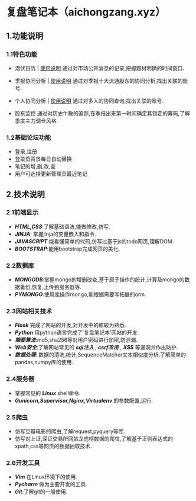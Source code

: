 # 复盘笔记本（aichongzang.xyz）
## 1.功能说明
### 1.1特色功能

- 潜伏日历 | [使用说明](https://www.jianshu.com/p/6bd4e06d6ce6)
通过对市场公开消息的记录,把握题材明确的时间窗口.

- 季报协同分析 | [使用说明](https://www.jianshu.com/p/9c6381e72041)
通过对季报十大流通股东的协同分析,找出关联的账号.

- 个人协同分析 |  [使用说明](https://www.jianshu.com/p/ca77ffb3479b)
通过对多人的协同查询,找出关联的账号.

- 股东监控 
通过对历史牛散的追踪,在季报出来第一时间确定其锁定的筹码,了解季度主力调仓风格.

### 1.2基础论坛功能
- 登录,注册
- 登录页背景每日自动替换
- 笔记的增,删,改,查
- 用户可选择更新管理员最近笔记

## 2.技术说明
### 2.1前端显示
- ***HTML,CSS***:了解基础语法,能做修改,仿写.
- ***JINJA***: 掌握jinja的变量嵌入和指令.
- ***JAVASCRIPT***:能看懂简单的代码,仿写过基于js的todo网页,理解DOM.
- ***BOOTSTRAP***:能用bootstrap完成网页的美化.

### 2.2数据库
- ***MONGODB***:掌握mongo的增删改查,基于原子操作的统计,计算及mongo的数据备份,恢复,上传到服务器等.
- ***PYMONGO***:使用库操作mongo,能根据需要写拓展的orm.

### 2.3网站相关技术
- ***Flask*** 完成了网站的开发,对开发中的库较为熟悉.
- ***Python*** 用python语言完成了'复盘笔记本'网站的开发.
- ***摘要算法***:md5,sha256等对用户密码进行加密,防泄漏.
- ***Web安全***:了解网站常见的 ***sql注入*** , ***csrf攻击*** , ***XSS*** 等漏洞并作出防护.
- ***数据处理***: 数据的清洗,统计,SequenceMatcher文本相似度分析,了解简单的pandas,numpy库的使用. 

### 2.4服务器
- 掌握常见的 ***Linux*** shell命令.
- ***Gunicorn,Supervisor,Nginx,Virtualenv*** 的参数配置,运行.

### 2.5爬虫
- 仿写豆瓣电影的爬虫,了解request,pyquery等库.
- 仿写对上证,深证交易所网站龙虎榜数据的爬虫,了解基于正则表达式的xpath,css等网页的数据抽取技术.


### 2.6开发工具
- ***Vim*** 在Linux环境下的使用.
- ***Pycharm*** 做为主要开发的工具.
- ***Git***:了解git的一般使用.


